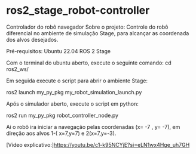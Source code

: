 # ros2_stage_robot-controller
Controlador do robô navegador
Sobre o projeto:
Controle do robô diferencial no ambiente de simulação Stage, para alcançar as coordenada dos alvos desejados.

Pré-requisitos:
Ubuntu 22.04
ROS 2
Stage

Com o terminal do ubuntu aberto, execute o seguinte comando:
cd ros2_ws/

Em seguida execute o script para abrir o ambiente Stage:

ros2 launch my_py_pkg my_robot_simulation_launch.py

Após o simulador aberto, execute o script em python:

ros2 run my_py_pkg robot_controller_node.py

Ai o robô ira iniciar a navegação pelas coordenadas (x= -7 , y= -7), em direção aos alvos 1-( x=7,y=7) e 2(x=7,y=-3).

[Vídeo explicativo:]https://youtu.be/c1-k95NCYjE?si=eLN1wx4Hge_uh7GH

